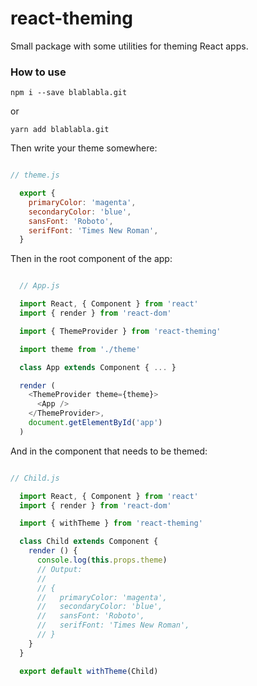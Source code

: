 # react-theming

Small package with some utilities for theming React apps.

### How to use
`npm i --save blablabla.git`

or

`yarn add blablabla.git`

Then write your theme somewhere:

``` js

// theme.js

  export {
    primaryColor: 'magenta',
    secondaryColor: 'blue',
    sansFont: 'Roboto',
    serifFont: 'Times New Roman',
  }

```

Then in the root component of the app:

``` js

  // App.js

  import React, { Component } from 'react'
  import { render } from 'react-dom'

  import { ThemeProvider } from 'react-theming'

  import theme from './theme'

  class App extends Component { ... }

  render (
    <ThemeProvider theme={theme}>
      <App />
    </ThemeProvider>,
    document.getElementById('app')
  )

```

And in the component that needs to be themed:

``` js

// Child.js

  import React, { Component } from 'react'
  import { render } from 'react-dom'

  import { withTheme } from 'react-theming'

  class Child extends Component {
    render () {
      console.log(this.props.theme)
      // Output:
      //
      // {
      //   primaryColor: 'magenta',
      //   secondaryColor: 'blue',
      //   sansFont: 'Roboto',
      //   serifFont: 'Times New Roman',
      // }
    }
  }

  export default withTheme(Child)

```